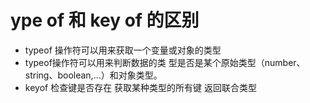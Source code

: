 # ype of 和 key of 的区别

* typeof 操作符可以用来获取一个变量或对象的类型
* typeof操作符可以用来判断数据的类 型是否是某个原始类型（number、string、boolean,...）和对象类型。
* keyof 检查键是否存在 获取某种类型的所有键 返回联合类型
